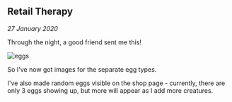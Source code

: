 Retail Therapy
---

_27 January 2020_

Through the night, a good friend sent me this!

![eggs](/content/img/awesome_eggs.png)

So I've now got images for the separate egg types.

I've also made random eggs visible on the shop page - currently, there are only 3 eggs showing up, but more will appear as I add more creatures.
